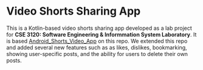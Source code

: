 # Video Shorts Sharing App

This is a Kotlin-based video shorts sharing app developed as a lab project for **CSE 3120: Software Engineering & Informmation System Laboratory**. 
It is based [Android_Shorts_Video_App]([https://github.com/original-repo-link](https://github.com/bimalkaf/Android_Shorts_Video_App)) on this repo. We extended this repo and added several new features such as 
as likes, dislikes, bookmarking, showing user-specific posts, and the ability for users to delete their own posts.


